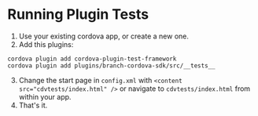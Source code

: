# Running Plugin Tests

1. Use your existing cordova app, or create a new one.
2. Add this plugins:
```
cordova plugin add cordova-plugin-test-framework
cordova plugin add plugins/branch-cordova-sdk/src/__tests__
``` 
3. Change the start page in `config.xml` with `<content src="cdvtests/index.html" />` or navigate to `cdvtests/index.html` from within your app.
4. That's it.